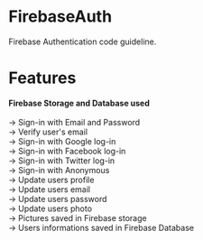 # FirebaseAuth
Firebase Authentication code guideline.

# Features
<b> Firebase Storage and Database used </b> </br> </br>
-> Sign-in with Email and Password </br>
-> Verify user's email </br>
-> Sign-in with Google log-in </br>
-> Sign-in with Facebook log-in </br>
-> Sign-in with Twitter log-in </br>
-> Sign-in with Anonymous </br>
-> Update users profile </br>
-> Update users email </br>
-> Update users password </br>
-> Update users photo </br>
-> Pictures saved in Firebase storage </br>
-> Users informations saved in Firebase Database 
